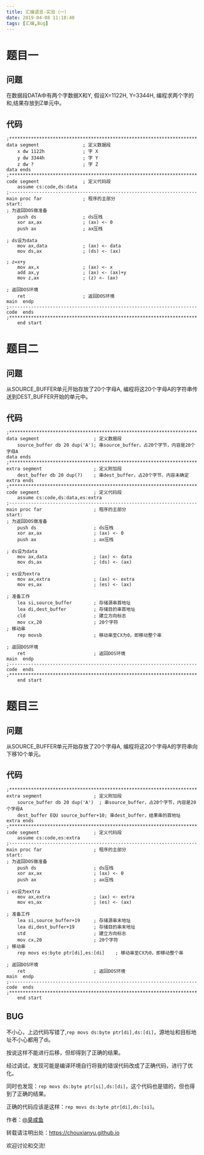 ```yaml
---
title: 汇编语言-实验（一）
date: 2019-04-08 11:18:40
tags: [汇编,Bug]
---
```


# 题目一

## 问题

在数据段DATA中有两个字数据X和Y, 假设X=1122H, Y=3344H, 编程求两个字的和,结果存放到Z单元中。

## 代码

```assembly
;*********************************************************************
data segment				; 定义数据段
	x dw 1122h				; 字 X
	y dw 3344h				; 字 Y
	z dw ?					; 字 Z
data ends
;*********************************************************************
code segment				; 定义代码段
	assume cs:code,ds:data
;---------------------------------------------------------------------	
main proc far				; 程序的主部分
start:
; 为返回DOS做准备
	push ds					; ds压栈
	xor ax,ax				; (ax) <- 0
	push ax					; ax压栈

; ds设为data
	mov ax,data				; (ax) <- data
	mov ds,ax				; (ds) <- (ax)

; z=x+y
	mov ax,x				; (ax) <- x
	add ax,y				; (ax) <- (ax)+y
	mov z,ax				; (z) <- (ax)
	
; 返回DOS环境
	ret						; 返回DOS环境
main  endp
;---------------------------------------------------------------------
code  ends
;*********************************************************************
	end start
```



# 题目二

## 问题

从SOURCE_BUFFER单元开始存放了20个字母A, 编程将这20个字母A的字符串传送到DEST_BUFFER开始的单元中。

## 代码

```assembly
;*********************************************************************
data segment					; 定义数据段
	source_buffer db 20 dup('A'); 串source_buffer，占20个字节，内容是20个字母A
data ends
;*********************************************************************
extra segment					; 定义附加段
	dest_buffer db 20 dup(?)	; 串dest_buffer，占20个字节，内容未确定
extra ends
;*********************************************************************
code segment					; 定义代码段
	assume cs:code,ds:data,es:extra
;---------------------------------------------------------------------
main proc far					; 程序的主部分
start: 
; 为返回DOS做准备
	push ds						; ds压栈
	xor ax,ax					; (ax) <- 0
	push ax						; ax压栈
	
; ds设为data
	mov ax,data					; (ax) <- data
	mov ds,ax					; (ds) <- (ax)
	
; es设为extra
	mov ax,extra				; (ax) <- extra
	mov es,ax					; (es) <- (ax)

; 准备工作
	lea si,source_buffer		; 存储源串首地址
	lea di,dest_buffer			; 存储目的串首地址
	cld							; 建立方向标志
	mov cx,20					; 20个字符
; 移动串
	rep movsb					; 移动串至CX为0，即移动整个串
	
; 返回DOS环境
	ret							; 返回DOS环境
main  endp
;---------------------------------------------------------------------
code  ends
;*********************************************************************
	end start
```

# 题目三

## 问题

从SOURCE_BUFFER单元开始存放了20个字母A, 编程将这20个字母A的字符串向下移10个单元。

## 代码

```assembly
;*********************************************************************
extra segment					; 定义附加段
	source_buffer db 20 dup('A')  ; 串source_buffer，占20个字节，内容是20个字母A
	dest_buffer EQU source_buffer+10; 串dest_buffer，结果串的首地址
extra ends
;*********************************************************************
code segment					; 定义代码段
	assume cs:code,es:extra
;---------------------------------------------------------------------
main proc far					; 程序的主部分
start: 
; 为返回DOS做准备
	push ds						; ds压栈
	xor ax,ax					; (ax) <- 0
	push ax						; ax压栈
	
; es设为extra
	mov ax,extra				; (ax) <- extra
	mov es,ax					; (es) <- (ax)
	
; 准备工作
	lea si,source_buffer+19		; 存储源串末地址
	lea di,dest_buffer+19		; 存储目的串末地址
	std							; 建立方向标志
	mov cx,20					; 20个字符
; 移动串
	rep movs es:byte ptr[di],es:[di]	; 移动串至CX为0，即移动整个串
	
; 返回DOS环境
	ret							; 返回DOS环境
main  endp
;---------------------------------------------------------------------
code  ends
;*********************************************************************
	end start
```

## BUG

不小心，上边代码写错了,`rep movs ds:byte ptr[di],ds:[di]`，源地址和目标地址不小心都用了di。

按说这样不能进行后移，但却得到了正确的结果。

经过调试，发现可能是编译环境自行将我的错误代码改成了正确代码，进行了优化。

同时也发现：`rep movs ds:byte ptr[si],ds:[di]`，这个代码也是错的，但也得到了正确的结果。

正确的代码应该是这样：`rep movs ds:byte ptr[di],ds:[si]`。



作者：[@臭咸鱼](https://github.com/chouxianyu)

转载请注明出处：<https://chouxianyu.github.io>

欢迎讨论和交流!
